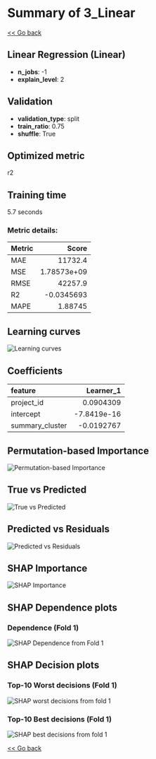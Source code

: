 # Summary of 3_Linear

[<< Go back](../README.md)


## Linear Regression (Linear)
- **n_jobs**: -1
- **explain_level**: 2

## Validation
 - **validation_type**: split
 - **train_ratio**: 0.75
 - **shuffle**: True

## Optimized metric
r2

## Training time

5.7 seconds

### Metric details:
| Metric   |           Score |
|:---------|----------------:|
| MAE      | 11732.4         |
| MSE      |     1.78573e+09 |
| RMSE     | 42257.9         |
| R2       |    -0.0345693   |
| MAPE     |     1.88745     |



## Learning curves
![Learning curves](learning_curves.png)

## Coefficients
| feature         |   Learner_1 |
|:----------------|------------:|
| project_id      |  0.0904309  |
| intercept       | -7.8419e-16 |
| summary_cluster | -0.0192767  |


## Permutation-based Importance
![Permutation-based Importance](permutation_importance.png)
## True vs Predicted

![True vs Predicted](true_vs_predicted.png)


## Predicted vs Residuals

![Predicted vs Residuals](predicted_vs_residuals.png)



## SHAP Importance
![SHAP Importance](shap_importance.png)

## SHAP Dependence plots

### Dependence (Fold 1)
![SHAP Dependence from Fold 1](learner_fold_0_shap_dependence.png)

## SHAP Decision plots

### Top-10 Worst decisions (Fold 1)
![SHAP worst decisions from fold 1](learner_fold_0_shap_worst_decisions.png)
### Top-10 Best decisions (Fold 1)
![SHAP best decisions from fold 1](learner_fold_0_shap_best_decisions.png)

[<< Go back](../README.md)
